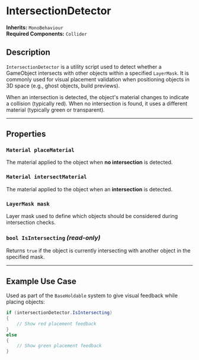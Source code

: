 # IntersectionDetector

**Inherits:** `MonoBehaviour`  
**Required Components:** `Collider`

## Description

`IntersectionDetector` is a utility script used to detect whether a GameObject intersects with other objects within a specified `LayerMask`. It is commonly used for visual placement validation when positioning objects in 3D space (e.g., ghost objects, build previews).

When an intersection is detected, the object's material changes to indicate a collision (typically red). When no intersection is found, it uses a different material (typically green or transparent).

---

## Properties

### `Material placeMaterial`
The material applied to the object when **no intersection** is detected.

### `Material intersectMaterial`
The material applied to the object when an **intersection** is detected.

### `LayerMask mask`
Layer mask used to define which objects should be considered during intersection checks.

### `bool IsIntersecting` *(read-only)*
Returns `true` if the object is currently intersecting with another object in the specified mask.

---

## Example Use Case

Used as part of the `BaseHoldable` system to give visual feedback while placing objects:

```csharp
if (intersectionDetector.IsIntersecting)
{
    // Show red placement feedback
}
else
{
    // Show green placement feedback
}
